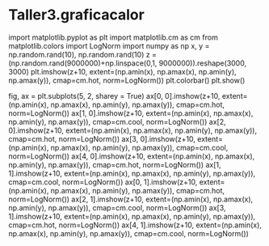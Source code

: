 # Taller3.graficacalor
import matplotlib.pyplot as plt
import matplotlib.cm as cm
from matplotlib.colors import LogNorm
import numpy as np
x, y = np.random.rand(10), np.random.rand(10)
z = (np.random.rand(9000000)+np.linspace(0,1, 9000000)).reshape(3000, 3000)
plt.imshow(z+10, extent=(np.amin(x), np.amax(x), np.amin(y), np.amax(y)),
    cmap=cm.hot, norm=LogNorm())
plt.colorbar()
plt.show()

fig, ax = plt.subplots(5, 2, sharey = True)
ax[0, 0].imshow(z+10, extent=(np.amin(x), np.amax(x), np.amin(y), np.amax(y)),
    cmap=cm.hot, norm=LogNorm())
ax[1, 0].imshow(z+10, extent=(np.amin(x), np.amax(x), np.amin(y), np.amax(y)),
    cmap=cm.cool, norm=LogNorm())
ax[2, 0].imshow(z+10, extent=(np.amin(x), np.amax(x), np.amin(y), np.amax(y)),
    cmap=cm.hot, norm=LogNorm())
ax[3, 0].imshow(z+10, extent=(np.amin(x), np.amax(x), np.amin(y), np.amax(y)),
    cmap=cm.cool, norm=LogNorm())
ax[4, 0].imshow(z+10, extent=(np.amin(x), np.amax(x), np.amin(y), np.amax(y)),
    cmap=cm.hot, norm=LogNorm())
ax[1, 1].imshow(z+10, extent=(np.amin(x), np.amax(x), np.amin(y), np.amax(y)),
    cmap=cm.cool, norm=LogNorm())
ax[0, 1].imshow(z+10, extent=(np.amin(x), np.amax(x), np.amin(y), np.amax(y)),
    cmap=cm.hot, norm=LogNorm())
ax[2, 1].imshow(z+10, extent=(np.amin(x), np.amax(x), np.amin(y), np.amax(y)),
    cmap=cm.cool, norm=LogNorm())
ax[3, 1].imshow(z+10, extent=(np.amin(x), np.amax(x), np.amin(y), np.amax(y)),
    cmap=cm.hot, norm=LogNorm())
ax[4, 1].imshow(z+10, extent=(np.amin(x), np.amax(x), np.amin(y), np.amax(y)),
    cmap=cm.cool, norm=LogNorm())
